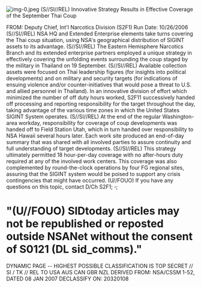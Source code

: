 ![img-0.jpeg](img-0.jpeg)
(S//SI//REL) Innovative Strategy Results in Effective Coverage of the September Thai Coup

FROM:
Deputy Chief, Int'l Narcotics Division (S2F1)
Run Date: 10/26/2006
(S//SI//REL) NSA HQ and Extended Enterprise elements take turns covering the Thai coup situation, using NSA's geographical distribution of SIGINT assets to its advantage.
(S//SI//REL) The Eastern Hemisphere Narcotics Branch and its extended enterprise partners employed a unique strategy in effectively covering the unfolding events surrounding the coup staged by the military in Thailand on 19 September.
(S//SI//REL) Available collection assets were focused on Thai leadership figures (for insights into political developments) and on military and security targets (for indications of ensuing violence and/or counter-initiatives that would pose a threat to U.S. and allied personnel in Thailand). In an innovative division of effort which minimized the number of off duty hours worked, S2F11 successively handed off processing and reporting responsibility for the target throughout the day, taking advantage of the various time zones in which the United States SIGINT System operates.
(S//SI//REL) At the end of the regular Washington-area workday, responsibility for coverage of coup developments was handed off to Field Station Utah, which in turn handed over responsibility to NSA Hawaii several hours later. Each work site produced an end-of-day summary that was shared with all involved parties to assure continuity and full understanding of target developments.
(S//SI//REL) This strategy ultimately permitted 18 hour-per-day coverage with no after-hours duty required at any of the involved work centers. This coverage was also complemented by round-the-clock operations by four FG regional sites, assuring that the SIGINT system would be poised to support any crisis contingencies that might have occurred.
(U//FOUO) If you have any questions on this topic, contact D/Ch S2F1; $\square$;

# "(U//FOUO) SIDtoday articles may not be republished or reposted outside NSANet without the consent of S0121 (DL sid_comms)." 

DYNAMIC PAGE -- HIGHEST POSSIBLE CLASSIFICATION IS
TOP SECRET // SI / TK // REL TO USA AUS CAN GBR NZL
DERIVED FROM: NSA/CSSM 1-52, DATED 08 JAN 2007 DECLASSIFY ON: 20320108
